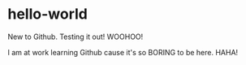 # hello-world
New to Github. Testing it out! WOOHOO!

I am at work learning Github cause it's so BORING to be here. HAHA!
